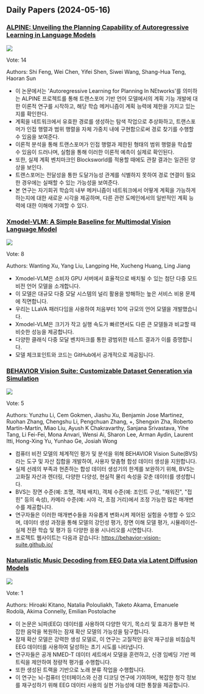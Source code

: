 ## Daily Papers (2024-05-16)

### [ALPINE: Unveiling the Planning Capability of Autoregressive Learning in Language Models](https://arxiv.org/abs/2405.09220)

![](https://cdn-thumbnails.huggingface.co/social-thumbnails/papers/2405.09220.png)

Vote: 14

Authors: Shi Feng, Wei Chen, Yifei Shen, Siwei Wang, Shang-Hua Teng, Haoran Sun

- 이 논문에서는 'Autoregressive Learning for Planning In NEtworks'를 의미하는 ALPINE 프로젝트를 통해 트랜스포머 기반 언어 모델에서의 계획 기능 개발에 대한 이론적 연구를 시작하고, 해당 학습 메커니즘이 계획 능력에 제한을 가지고 있는지를 확인한다.
- 계획을 네트워크에서 유효한 경로를 생성하는 탐색 작업으로 추상화하고, 트랜스포머가 인접 행렬과 범위 행렬을 자체 가중치 내에 구현함으로써 경로 찾기를 수행할 수 있음을 보여준다.
- 이론적 분석을 통해 트랜스포머가 인접 행렬과 제한된 형태의 범위 행렬을 학습할 수 있음이 드러나며, 실험을 통해 이러한 이론적 예측이 실제로 확인된다.
- 또한, 실제 계획 벤치마크인 Blocksworld를 적용할 때에도 관찰 결과는 일관된 양상을 보인다.
- 트랜스포머는 전달성을 통한 도달가능성 관계를 식별하지 못하여 경로 연결이 필요한 경우에는 실패할 수 있는 가능성을 보여준다.
- 본 연구는 자기회귀 학습의 내부 메커니즘이 네트워크에서 어떻게 계획을 가능하게 하는지에 대한 새로운 시각을 제공하며, 다른 관련 도메인에서의 일반적인 계획 능력에 대한 이해에 기여할 수 있다.

### [Xmodel-VLM: A Simple Baseline for Multimodal Vision Language Model](https://arxiv.org/abs/2405.09215)

![](https://cdn-thumbnails.huggingface.co/social-thumbnails/papers/2405.09215.png)

Vote: 8

Authors: Wanting Xu, Yang Liu, Langping He, Xucheng Huang, Ling Jiang

- Xmodel-VLM은 소비자 GPU 서버에서 효율적으로 배치될 수 있는 첨단 다중 모드 비전 언어 모델을 소개합니다.
- 이 모델은 대규모 다중 모달 시스템의 널리 활용을 방해하는 높은 서비스 비용 문제에 직면합니다.
- 우리는 LLaVA 패러다임을 사용하여 처음부터 10억 규모의 언어 모델을 개발했습니다.
- Xmodel-VLM은 크기가 작고 실행 속도가 빠르면서도 다른 큰 모델들과 비교할 때 비슷한 성능을 제공합니다.
- 다양한 클래식 다중 모달 벤치마크를 통한 광범위한 테스트 결과가 이를 증명합니다.
- 모델 체크포인트와 코드는 GitHub에서 공개적으로 제공됩니다.

### [BEHAVIOR Vision Suite: Customizable Dataset Generation via Simulation](https://arxiv.org/abs/2405.09546)

![](https://cdn-thumbnails.huggingface.co/social-thumbnails/papers/2405.09546.png)

Vote: 5

Authors: Yunzhu Li, Cem Gokmen, Jiashu Xu, Benjamin Jose Martinez, Ruohan Zhang, Chengshu Li, Pengchuan Zhang, +, Shengxin Zha, Roberto Martín-Martín, Miao Liu, Ayush K Chakravarthy, Sanjana Srivastava, Yihe Tang, Li Fei-Fei, Mona Anvari, Wensi Ai, Sharon Lee, Arman Aydin, Laurent Itti, Hong-Xing Yu, Yunhao Ge, Josiah Wong

- 컴퓨터 비전 모델의 체계적인 평가 및 분석을 위해 BEHAVIOR Vision Suite(BVS)라는 도구 및 자산 집합을 개발하여, 사용자 맞춤형 합성 데이터 생성을 지원합니다.
- 실제 선례의 부족과 현존하는 합성 데이터 생성기의 한계를 보완하기 위해, BVS는 고화질 자산과 렌더링, 다양한 다양성, 현실적 물리 속성을 갖춘 데이터를 생성합니다.
- BVS는 장면 수준(예: 조명, 객체 배치), 객체 수준(예: 조인트 구성, "채워진", "접힌" 등의 속성), 카메라 수준(예: 시야 각, 초점 거리)에서 조정 가능한 많은 매개변수를 제공합니다.
- 연구자들은 이러한 매개변수들을 자유롭게 변화시켜 제어된 실험을 수행할 수 있으며, 데이터 생성 과정을 통해 모델의 강인성 평가, 장면 이해 모델 평가, 시뮬레이션-실제 전환 학습 및 평가 등 다양한 응용 시나리오를 시연합니다.
- 프로젝트 웹사이트는 다음과 같습니다: https://behavior-vision-suite.github.io/

### [Naturalistic Music Decoding from EEG Data via Latent Diffusion Models](https://arxiv.org/abs/2405.09062)

![](https://cdn-thumbnails.huggingface.co/social-thumbnails/papers/2405.09062.png)

Vote: 1

Authors: Hiroaki Kitano, Natalia Polouliakh, Taketo Akama, Emanuele Rodolà, Akima Connelly, Emilian Postolache

- 이 논문은 뇌파(EEG) 데이터를 사용하여 다양한 악기, 목소리 및 효과가 풍부한 복잡한 음악을 복원하는 잠재 확산 모델의 가능성을 탐구합니다.
- 잠재 확산 모델은 강력한 생성 모델로, 이 연구는 고질적인 음악 재구성을 비침습적 EEG 데이터를 사용하여 달성하는 초기 시도를 나타냅니다.
- 연구자들은 공개 NMED-T 데이터 세트에서 모델을 훈련하고, 신경 임베딩 기반 메트릭을 제안하여 정량적 평가를 수행합니다.
- 또한 생성된 트랙을 기반으로 노래 분류 작업을 수행합니다.
- 이 연구는 뇌-컴퓨터 인터페이스와 신경 디코딩 연구에 기여하며, 복잡한 청각 정보를 재구성하기 위해 EEG 데이터 사용의 실현 가능성에 대한 통찰을 제공합니다.

